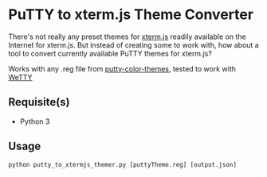 # PuTTY to xterm.js Theme Converter

There's not really any preset themes for [xterm.js](https://xtermjs.org/) readily available on the Internet for xterm.js. But instead of creating some to work with, how about a tool to convert currently available PuTTY themes for xterm.js?

Works with any .reg file from [putty-color-themes](https://github.com/AlexAkulov/putty-color-themes), tested to work with [WeTTY](https://github.com/butlerx/wetty)

## Requisite(s)

 *  Python 3

## Usage

`python putty_to_xtermjs_themer.py [puttyTheme.reg] [output.json]`
